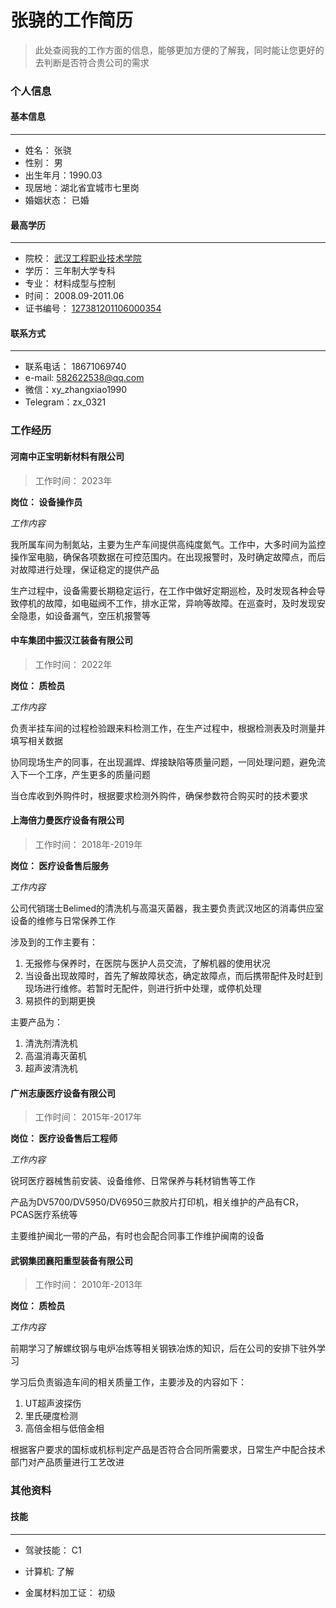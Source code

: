 # 张骁的工作简历

>此处查阅我的工作方面的信息，能够更加方便的了解我，同时能让您更好的去判断是否符合贵公司的需求

### 个人信息

#### 基本信息
---

- 姓名： 张骁
- 性别： 男
- 出生年月：1990.03
- 现居地：湖北省宜城市七里岗
- 婚姻状态： 已婚

#### 最高学历
---
- 院校： [武汉工程职业技术学院](https://www.wgxy.edu.cn/)
- 学历： 三年制大学专科
- 专业： 材料成型与控制
- 时间： 2008.09-2011.06
- 证书编号： [127381201106000354](https://www.chsi.com.cn/)

#### 联系方式
---
- 联系电话： 18671069740
- e-mail: 582622538@qq.com
- 微信：xy_zhangxiao1990
- Telegram：zx_0321

### 工作经历

#### 河南中正宝明新材料有限公司

>工作时间： 2023年

**岗位： 设备操作员**

*工作内容*

我所属车间为制氮站，主要为生产车间提供高纯度氮气。工作中，大多时间为监控操作室电脑，确保各项数据在可控范围内。在出现报警时，及时确定故障点，而后对故障进行处理，保证稳定的提供产品

生产过程中，设备需要长期稳定运行，在工作中做好定期巡检，及时发现各种会导致停机的故障，如电磁阀不工作，排水正常，异响等故障。在巡查时，及时发现安全隐患，如设备漏气，空压机报警等

#### 中车集团中振汉江装备有限公司

>工作时间： 2022年

**岗位： 质检员**

*工作内容*

负责半挂车间的过程检验跟来料检测工作，在生产过程中，根据检测表及时测量并填写相关数据

协同现场生产的同事，在出现漏焊、焊接缺陷等质量问题，一同处理问题，避免流入下一个工序，产生更多的质量问题

当仓库收到外购件时，根据要求检测外购件，确保参数符合购买时的技术要求

#### 上海倍力曼医疗设备有限公司

>工作时间： 2018年-2019年

**岗位： 医疗设备售后服务**

*工作内容*

公司代销瑞士Belimed的清洗机与高温灭菌器，我主要负责武汉地区的消毒供应室设备的维修与日常保养工作

涉及到的工作主要有：

1. 无报修与保养时，在医院与医护人员交流，了解机器的使用状况
2. 当设备出现故障时，首先了解故障状态，确定故障点，而后携带配件及时赶到现场进行维修。若暂时无配件，则进行折中处理，或停机处理
3. 易损件的到期更换

主要产品为：

1. 清洗剂清洗机
2. 高温消毒灭菌机
3. 超声波清洗机

#### 广州志康医疗设备有限公司

>工作时间： 2015年-2017年

**岗位： 医疗设备售后工程师**

*工作内容*

锐珂医疗器械售前安装、设备维修、日常保养与耗材销售等工作

产品为DV5700/DV5950/DV6950三款胶片打印机，相关维护的产品有CR，PCAS医疗系统等

主要维护闽北一带的产品，有时也会配合同事工作维护闽南的设备

#### 武钢集团襄阳重型装备有限公司

>工作时间： 2010年-2013年

**岗位： 质检员**

*工作内容*

前期学习了解螺纹钢与电炉冶炼等相关钢铁冶炼的知识，后在公司的安排下驻外学习

学习后负责锻造车间的相关质量工作，主要涉及的内容如下：

1. UT超声波探伤
2. 里氏硬度检测
3. 高倍金相与低倍金相

根据客户要求的国标或机标判定产品是否符合合同所需要求，日常生产中配合技术部门对产品质量进行工艺改进

### 其他资料

#### 技能
---
- 驾驶技能： C1

- 计算机: 了解

- 金属材料加工证： 初级
